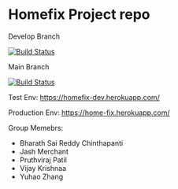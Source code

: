 # Homefix Project repo

Develop Branch

[![Build Status](https://app.travis-ci.com/gcivil-nyu-org/S2022-Team-4-repo.svg?branch=develop)](https://app.travis-ci.com/hazenoeasy/S2022-Team-4-repo)

Main Branch

[![Build Status](https://app.travis-ci.com/gcivil-nyu-org/S2022-Team-4-repo.svg?branch=main)](https://app.travis-ci.com/hazenoeasy/S2022-Team-4-repo)

Test Env: https://homefix-dev.herokuapp.com/

Production Env: https://home-fix.herokuapp.com/


Group Memebrs:

- Bharath Sai Reddy Chinthapanti
- Jash Merchant
- Pruthviraj Patil
- Vijay Krishnaa
- Yuhao Zhang
